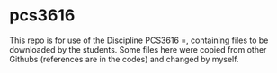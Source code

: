 # pcs3616
This repo is for use of the Discipline PCS3616 =, containing files to be downloaded by the students.
Some files here were copied from other Githubs (references are in the codes) and changed by myself.
